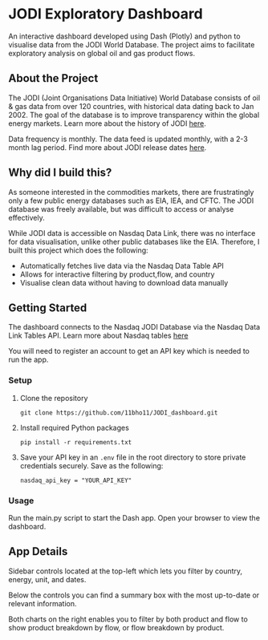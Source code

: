 # JODI Exploratory Dashboard        
An interactive dashboard developed using Dash (Plotly) and python to visualise data from the JODI World Database. The project aims to facilitate exploratory analysis on global oil and gas product flows.

## About the Project
The JODI (Joint Organisations Data Initiative) World Database consists of oil & gas data from over 120 countries, with historical data dating back to Jan 2002. The goal of the database is to improve transparency within the global energy markets. Learn more about the history of JODI [here](https://www.ief.org/jodi/history). 

Data frequency is monthly. The data feed is updated monthly, with a 2-3 month lag period. Find more about JODI release dates [here](https://www.jodidata.org/). 


## Why did I build this?
As someone interested in the commodities markets, there are frustratingly only a few public energy databases such as EIA, IEA, and CFTC. The JODI database was freely available, but was difficult to access or analyse effectively. 

While JODI data is accessible on Nasdaq Data Link, there was no interface for data visualisation, unlike other public databases like the EIA. Therefore, I built this project which does the following:
- Automatically fetches live data via the Nasdaq Data Table API
- Allows for interactive filtering by product,flow, and country
- Visualise clean data without having to download data manually

## Getting Started
The dashboard connects to the Nasdaq JODI Database via the Nasdaq Data Link Tables API. Learn more about Nasdaq tables [here](https://data.nasdaq.com/databases/JODI#:~:text=This%20database%20provides%20comprehensive%20and,from%20production%20to%20end%20use.) 

You will need to register an account to get an API key which is needed to run the app. 

### Setup
1. Clone the repository
   ```
   git clone https://github.com/11bho11/JODI_dashboard.git
   ```
   
2. Install required Python packages
   ```
   pip install -r requirements.txt
   ```
   
3. Save your API key in an `.env` file in the root directory to store private credentials securely. Save as the following:
   ```
   nasdaq_api_key = "YOUR_API_KEY"
   ```

### Usage
Run the main.py script to start the Dash app. Open your browser to view the dashboard.

## App Details
Sidebar controls located at the top-left which lets you filter by country, energy, unit, and dates.

Below the controls you can find a summary box with the most up-to-date or relevant information.

Both charts on the right enables you to filter by both product and flow to show product breakdown by flow, or flow breakdown by product.

